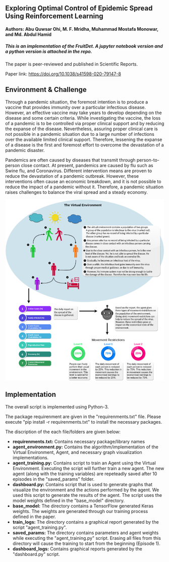 ## Exploring Optimal Control of Epidemic Spread Using Reinforcement Learning

#### Authors: Abu Quwsar Ohi, M. F. Mridha, Muhammad Mostafa Monowar, and Md. Abdul Hamid

##### This is an implementation of the FruitDet. A jupyter notebook version and a python version is attached in the repo.

The paper is peer-reviewed and published in Scientific Reports.

Paper link: https://doi.org/10.1038/s41598-020-79147-8

## Environment & Challenge

Through a pandemic situation, the foremost intention is to produce a vaccine that provides immunity over a particular infectious disease. However, an effective vaccine may take years to develop depending on the disease and some certain criteria. While investigating the vaccine, the loss of a pandemic is to be controlled via proper clinical support and by reducing the expanse of the disease. Nevertheless, assuring proper clinical care is not possible in a pandemic situation due to a large number of infections over the available limited clinical support. Therefore, lessening the expanse of a disease is the first and foremost effort to overcome the devastation of a pandemic disaster.

Pandemics are often caused by diseases that transmit through person-to-person close contact. At present, pandemics are caused by flu such as Swine flu, and Coronavirus. Different intervention means are proven to reduce the devastation of a pandemic outbreak. However, these interventions often cause an economic breakdown, and it is not possible to reduce the impact of a pandemic without it. Therefore, a pandemic situation raises challenges to balance the viral spread and a steady economy.

![environment](https://github.com/QuwsarOhi/epidemic-rl-sr/blob/1eb7ef7652a75b1639ab49a17fdaef76737567e2/imgs/infograph_trans.png)

## Implementation

The overall script is implemented using Python-3.

The package requirenment are given in the "requirenments.txt" file.
Please execute "pip install -r requirenments.txt" to install the necessary packages.

The discription of the each file/folders are given below:

- **requirenments.txt:**     Contains necessary package/library names
- **agent_environment.py:** Contains the algorithm/implementation of the Virtual 
                          Environment, Agent, and necessary graph visualization 
                          implementations.
- **agent_training.py:**     Contains script to train an Agent using the Virtual 
                          Environment. Executing the script will further train a 
                          new agent. The new agent (along with the training variables) 
                          are repeteadly saved after 10 episodes in the "saved_params" 
                          folder. 
- **dashboard.py:**          Contains script that is used to generate graphs that 
                          visualize the environment and the actions performed by 
                          the agent. We used this script to generate the results of 
                          the agent. The script uses the model weights defined in the 
                          "base_model" directory.
- **base_model:**            The directory contains a TensorFlow generated Keras weights. 
                          The weights are generated through our training process defined 
                          in the paper.
- **train_logs:**            The directory contains a graphical report generated by the script 
                          "agent_training.py".
- **saved_params:**          The directory contains parameters and agent weights while executing 
                          the "agent_training.py" script. Erasing all files from this directory 
                          will cause the training to start from the beginning (Episode 1).
- **dashboard_logs:**        Contains graphical reports generated by the "dashboard.py" script.
